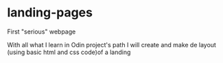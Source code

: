 # landing-pages
First "serious" webpage

With all what I learn in Odin project's path I will create and make de layout (using basic html and css code)of a landing